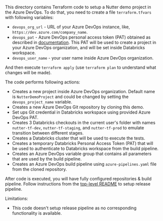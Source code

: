 This directory contains Terraform code to setup a Nutter demo project in the Azure DevOps.  To do that, you need to create a file `terraform.tfvars` with following variables:

* `devops_org_url`   - URL of your Azure DevOps instance, like, `https://dev.azure.com/company_name`.
* `devops_pat`       - Azure DevOps personal access token (PAT) obtained as described in [documentation](https://registry.terraform.io/providers/microsoft/azuredevops/latest/docs/guides/authenticating_using_the_personal_access_token).  This PAT will be used to create a project in your Azure DevOps organization, and will be set inside Databricks workspace.
* `devops_user_name` - your user name inside Azure DevOps organization.

And then execute `terraform apply` (use `terraform plan` to understand what changes will be made).

The code performs following actions:

* Creates a new project inside Azure DevOps organization.  Default name is `NutterDemoProject` and could be changed by setting the `devops_project_name` variable.
* Creates a new Azure DevOps Git repository by cloning this demo.
* Set ups Git credential in Databricks workspace using provided Azure DevOps PAT.
* Creates 3 Databricks checkouts in the current user's folder with names `nutter-tf-dev`, `nutter-tf-staging`, and `nutter-tf-prod` to emulate transition between different stages.
* Creates a Databricks cluster that will be used to execute the tests.
* Creates a temporary Databricks Personal Access Token (PAT) that will be used to authenticate to Databricks workspace from the build pipeline.
* Creates an Azure DevOps variable group that contains all parameters that are used by the build pipeline.
* Creates an Azure DevOps build pipeline using `azure-pipelines.yaml` file from the cloned repository.

After code is executed, you will have fully configured repositories & build pipeline.  Follow instructions from the [top-level README](../../README.md) to setup release pipeline.


Limitations:

* This code doesn't setup release pipeline as no corresponding functionality is available.
